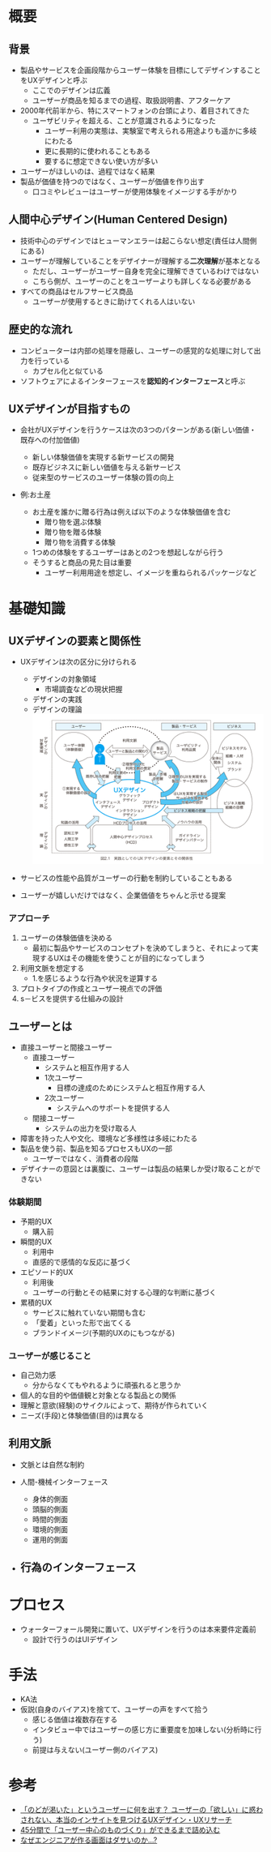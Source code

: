# 概要

## 背景

- 製品やサービスを企画段階からユーザー体験を目標にしてデザインすることをUXデザインと呼ぶ
  - ここでのデザインは広義
  - ユーザーが商品を知るまでの過程、取扱説明書、アフターケア
- 2000年代前半から、特にスマートフォンの台頭により、着目されてきた
  - ユーザビリティを超える、ことが意識されるようになった
    - ユーザー利用の実態は、実験室で考えられる用途よりも遥かに多岐にわたる
    - 更に長期的に使われることもある
    - 要するに想定できない使い方が多い
- ユーザーがほしいのは、過程ではなく結果
- 製品が価値を持つのではなく、ユーザーが価値を作り出す
  - 口コミやレビューはユーザーが使用体験をイメージする手がかり

## 人間中心デザイン(Human Centered Design)

- 技術中心のデザインではヒューマンエラーは起こらない想定(責任は人間側にある)
- ユーザーが理解していることをデザイナーが理解する**二次理解**が基本となる
  - ただし、ユーザーがユーザー自身を完全に理解できているわけではない
  - こちら側が、ユーザーのことをユーザーよりも詳しくなる必要がある
- すべての商品はセルフサービス商品
  - ユーザーが使用するときに助けてくれる人はいない

## 歴史的な流れ

- コンピューターは内部の処理を隠蔽し、ユーザーの感覚的な処理に対して出力を行っている
  - カプセル化と似ている
- ソフトウェアによるインターフェースを**認知的インターフェース**と呼ぶ

## UXデザインが目指すもの

- 会社がUXデザインを行うケースは次の3つのパターンがある(新しい価値・既存への付加価値)
  - 新しい体験価値を実現する新サービスの開発
  - 既存ビジネスに新しい価値を与える新サービス
  - 従来型のサービスのユーザー体験の質の向上

- 例:お土産
  - お土産を誰かに贈る行為は例えば以下のような体験価値を含む
    - 贈り物を選ぶ体験
    - 贈り物を贈る体験
    - 贈り物を消費する体験
  - 1つめの体験をするユーザーはあとの2つを想起しながら行う
  - そうすると商品の見た目は重要
    - ユーザー利用用途を想定し、イメージを重ねられるパッケージなど

# 基礎知識

## UXデザインの要素と関係性

- UXデザインは次の区分に分けられる
  - デザインの対象領域
    - 市場調査などの現状把握
  - デザインの実践
  - デザインの理論
![UXデザインの要素とその関係性](./ux_design_relation.png)

- サービスの性能や品質がユーザーの行動を制約していることもある
- ユーザーが嬉しいだけではなく、企業価値をちゃんと示せる提案

### アプローチ

1. ユーザーの体験価値を決める
    - 最初に製品やサービスのコンセプトを決めてしまうと、それによって実現するUXはその機能を使うことが目的になってしまう
2. 利用文脈を想定する
    - 1.を感じるような行為や状況を逆算する
3. プロトタイプの作成とユーザー視点での評価
4. s－ビスを提供する仕組みの設計

## ユーザーとは

- 直接ユーザーと間接ユーザー
  - 直接ユーザー
    - システムと相互作用する人
    - 1次ユーザー
      - 目標の達成のためにシステムと相互作用する人
    - 2次ユーザー
      - システムへのサポートを提供する人
  - 間接ユーザー
    - システムの出力を受け取る人
- 障害を持った人や文化、環境など多様性は多岐にわたる
- 製品を使う前、製品を知るプロセスもUXの一部
  - ユーザーではなく、消費者の段階
- デザイナーの意図とは裏腹に、ユーザーは製品の結果しか受け取ることができない

### 体験期間

- 予期的UX
  - 購入前
- 瞬間的UX
  - 利用中
  - 直感的で感情的な反応に基づく
- エピソード的UX
  - 利用後
  - ユーザーの行動とその結果に対する心理的な判断に基づく
- 累積的UX
  - サービスに触れていない期間も含む
  - 「愛着」といった形で出てくる
  - ブランドイメージ(予期的UXのにもつながる)

### ユーザーが感じること

- 自己効力感
  - 分からなくてもやれるように頑張れると思うか
- 個人的な目的や価値観と対象となる製品との関係
- 理解と意欲(経験)のサイクルによって、期待が作られていく
- ニーズ(手段)と体験価値(目的)は異なる

## 利用文脈

- 文脈とは自然な制約

- 人間-機械インターフェース
  - 身体的側面
  - 頭脳的側面
  - 時間的側面
  - 環境的側面
  - 運用的側面

- 行為のインターフェース
    -

# プロセス

- ウォーターフォール開発に置いて、UXデザインを行うのは本来要件定義前
  - 設計で行うのはUIデザイン

# 手法

- KA法
- 仮説(自身のバイアス)を捨てて、ユーザーの声をすべて拾う
  - 感じる価値は複数存在する
  - インタビュー中ではユーザーの感じ方に重要度を加味しない(分析時に行う)
  - 前提は与えない(ユーザー側のバイアス)

# 参考

- [「のどが渇いた」というユーザーに何を出す？ ユーザーの「欲しい」に惑わされない、本当のインサイトを見つけるUXデザイン・UXリサーチ](https://www.slideshare.net/storywriterjp/uxux-252954680)
- [45分間で「ユーザー中心のものづくり」ができるまで詰め込む](https://www.slideshare.net/storywriterjp/45-252537767)
- [なぜエンジニアが作る画面はダサいのか…?](https://qiita.com/mskmiki/items/544149987475719e417b)
